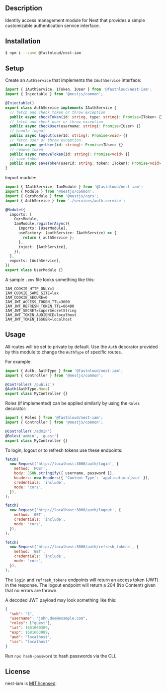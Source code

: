 ## Description

Identity access management module for Nest that provides a simple customizable authentication service interface.

## Installation

```bash
$ npm i --save @fastnloud/nest-iam
```

## Setup

Create an `AuthService` that implements the `IAuthService` interface:

```ts
import { IAuthService, IToken, IUser } from '@fastnloud/nest-iam';
import { Injectable } from '@nestjs/common';

@Injectable()
export class AuthService implements IAuthService {
  // fetch and check token or throw exception
  public async checkToken(id: string, type: string): Promise<IToken> {}
  // fetch and check user or throw exception
  public async checkUser(username: string): Promise<IUser> {}
  // handle logout
  public async logout(userId: string): Promise<void> {}
  // fetch user or throw exception
  public async getUser(id: string): Promise<IUser> {}
  // remove token
  public async removeToken(id: string): Promise<void> {}
  // save token
  public async saveToken(userId: string, token: IToken): Promise<void> {}
}
```

Import module:

```ts
import { IAuthService, IamModule } from '@fastnloud/nest-iam';
import { Module } from '@nestjs/common';
import { CqrsModule } from '@nestjs/cqrs';
import { AuthService } from './services/auth.service';

@Module({
  imports: [
    CqrsModule,
    IamModule.registerAsync({
      imports: [UserModule],
      useFactory: (authService: IAuthService) => {
        return { authService };
      },
      inject: [AuthService],
    }),
  ],
  exports: [AuthService],
})
export class UserModule {}
```

A sample `.env` file looks something like this:

```
IAM_COOKIE_HTTP_ONLY=1
IAM_COOKIE_SAME_SITE=lax
IAM_COOKIE_SECURE=0
IAM_JWT_ACCESS_TOKEN_TTL=3600
IAM_JWT_REFRESH_TOKEN_TTL=86400
IAM_JWT_SECRET=superSecretString
IAM_JWT_TOKEN_AUDIENCE=localhost
IAM_JWT_TOKEN_ISSUER=localhost
```

## Usage

All routes will be set to private by default. Use the `Auth` decorator provided by this module to change the `AuthType` of specific routes.

For example:

```ts
import { Auth, AuthType } from '@fastnloud/nest-iam';
import { Controller } from '@nestjs/common';

@Controller('/public')
@Auth(AuthType.None)
export class MyController {}
```

Roles (if implemented) can be applied similarly by using the `Roles` decorator:

```ts
import { Roles } from '@fastnloud/nest-iam';
import { Controller } from '@nestjs/common';

@Controller('/admin')
@Roles('admin', 'guest')
export class MyController {}
```

To login, logout or to refresh tokens use these endpoints:

```js
fetch(
  new Request('http://localhost:3000/auth/login', {
    method: 'POST',
    body: JSON.stringify({ username, password }),
    headers: new Headers({ 'Content-Type': 'application/json' }),
    credentials: 'include',
    mode: 'cors',
  }),
);
```

```js
fetch(
  new Request('http://localhost:3000/auth/logout', {
    method: 'GET',
    credentials: 'include',
    mode: 'cors',
  }),
);
```

```js
fetch(
  new Request('http://localhost:3000/auth/refresh_tokens', {
    method: 'GET',
    credentials: 'include',
    mode: 'cors',
  }),
);
```

The `login` and `refresh_tokens` endpoints will return an access token (JWT) in the response. The logout endpoint will return a 204 (No Content) given that no errors are thrown.

A decoded JWT payload may look something like this:

```json
{
  "sub": "1",
  "username": "john.doe@example.com",
  "roles": ["guest"],
  "iat": 1681660389,
  "exp": 1681663989,
  "aud": "localhost",
  "iss": "localhost"
}
```

Run `npx hash-password` to hash passwords via the CLI.

## License

nest-iam is [MIT licensed](LICENSE).
